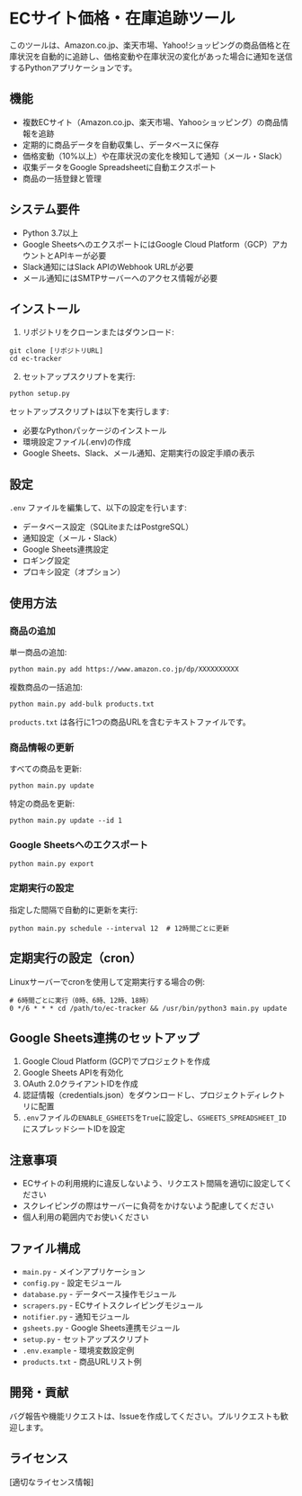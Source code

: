 # ECサイト価格・在庫追跡ツール

このツールは、Amazon.co.jp、楽天市場、Yahoo!ショッピングの商品価格と在庫状況を自動的に追跡し、価格変動や在庫状況の変化があった場合に通知を送信するPythonアプリケーションです。

## 機能

- 複数ECサイト（Amazon.co.jp、楽天市場、Yahooショッピング）の商品情報を追跡
- 定期的に商品データを自動収集し、データベースに保存
- 価格変動（10%以上）や在庫状況の変化を検知して通知（メール・Slack）
- 収集データをGoogle Spreadsheetに自動エクスポート
- 商品の一括登録と管理

## システム要件

- Python 3.7以上
- Google SheetsへのエクスポートにはGoogle Cloud Platform（GCP）アカウントとAPIキーが必要
- Slack通知にはSlack APIのWebhook URLが必要
- メール通知にはSMTPサーバーへのアクセス情報が必要

## インストール

1. リポジトリをクローンまたはダウンロード:

```
git clone [リポジトリURL]
cd ec-tracker
```

2. セットアップスクリプトを実行:

```
python setup.py
```

セットアップスクリプトは以下を実行します:
- 必要なPythonパッケージのインストール
- 環境設定ファイル(.env)の作成
- Google Sheets、Slack、メール通知、定期実行の設定手順の表示

## 設定

`.env` ファイルを編集して、以下の設定を行います:

- データベース設定（SQLiteまたはPostgreSQL）
- 通知設定（メール・Slack）
- Google Sheets連携設定
- ロギング設定
- プロキシ設定（オプション）

## 使用方法

### 商品の追加

単一商品の追加:

```
python main.py add https://www.amazon.co.jp/dp/XXXXXXXXXX
```

複数商品の一括追加:

```
python main.py add-bulk products.txt
```

`products.txt` は各行に1つの商品URLを含むテキストファイルです。

### 商品情報の更新

すべての商品を更新:

```
python main.py update
```

特定の商品を更新:

```
python main.py update --id 1
```

### Google Sheetsへのエクスポート

```
python main.py export
```

### 定期実行の設定

指定した間隔で自動的に更新を実行:

```
python main.py schedule --interval 12  # 12時間ごとに更新
```

## 定期実行の設定（cron）

Linuxサーバーでcronを使用して定期実行する場合の例:

```
# 6時間ごとに実行（0時、6時、12時、18時）
0 */6 * * * cd /path/to/ec-tracker && /usr/bin/python3 main.py update
```

## Google Sheets連携のセットアップ

1. Google Cloud Platform (GCP)でプロジェクトを作成
2. Google Sheets APIを有効化
3. OAuth 2.0クライアントIDを作成
4. 認証情報（credentials.json）をダウンロードし、プロジェクトディレクトリに配置
5. `.env`ファイルの`ENABLE_GSHEETS`を`True`に設定し、`GSHEETS_SPREADSHEET_ID`にスプレッドシートIDを設定

## 注意事項

- ECサイトの利用規約に違反しないよう、リクエスト間隔を適切に設定してください
- スクレイピングの際はサーバーに負荷をかけないよう配慮してください
- 個人利用の範囲内でお使いください

## ファイル構成

- `main.py` - メインアプリケーション
- `config.py` - 設定モジュール
- `database.py` - データベース操作モジュール
- `scrapers.py` - ECサイトスクレイピングモジュール
- `notifier.py` - 通知モジュール
- `gsheets.py` - Google Sheets連携モジュール
- `setup.py` - セットアップスクリプト
- `.env.example` - 環境変数設定例
- `products.txt` - 商品URLリスト例

## 開発・貢献

バグ報告や機能リクエストは、Issueを作成してください。プルリクエストも歓迎します。

## ライセンス

[適切なライセンス情報]